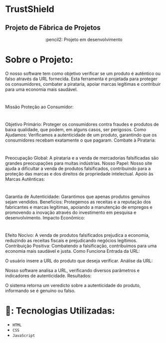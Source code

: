 # TrustShield

## Projeto de Fábrica de Projetos

<p align="center">
 :pencil2: Projeto em desenvolvimento 
</p>

# Sobre o Projeto:
O nosso software tem como objetivo verificar se um produto é autêntico ou falso através da URL fornecida. Esta ferramenta é projetada para proteger os consumidores, combater a pirataria, apoiar marcas legítimas e contribuir para uma economia mais saudável.

#
Missão
Proteção ao Consumidor:
#

Objetivo Primário: Proteger os consumidores contra fraudes e produtos de baixa qualidade, que podem, em alguns casos, ser perigosos.
Como Ajudamos: Verificamos a autenticidade de um produto, garantindo que os consumidores recebam exatamente o que pagaram.
Combate à Pirataria:
#

Preocupação Global: A pirataria e a venda de mercadorias falsificadas são grandes preocupações para muitas indústrias.
Nosso Papel: Nosso site ajuda a dificultar a venda de produtos falsificados, contribuindo para a proteção das marcas e dos direitos de propriedade intelectual.
Apoio às Marcas Autênticas:
#

Garantia de Autenticidade: Garantimos que apenas produtos genuínos sejam vendidos.
Benefícios: Protegemos as receitas e a reputação dos fabricantes e marcas legítimas, apoiando a manutenção de empregos e promovendo a inovação através do investimento em pesquisa e desenvolvimento.
Impacto Econômico:
#

Efeito Nocivo: A venda de produtos falsificados prejudica a economia, reduzindo as receitas fiscais e prejudicando negócios legítimos.
Contribuição Positiva: Combatendo a falsificação, contribuímos para uma economia mais saudável e justa.
Como Funciona
Entrada da URL:

O usuário insere a URL do produto que deseja verificar.
Análise da URL:

Nosso software analisa a URL, verificando diversos parâmetros e indicadores de autenticidade.
Resultados:

O sistema retorna um veredicto sobre a autenticidade do produto, informando se é genuíno ou falso.

# :hammer:: Tecnologias Utilizadas:
 * `HTML` 
 * `CSS`
 * `JavaScript`

